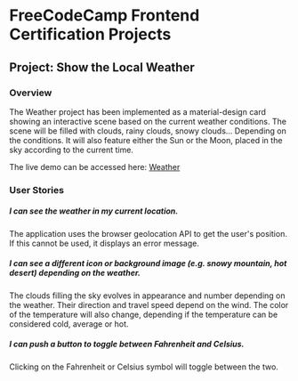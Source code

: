 # FreeCodeCamp Frontend Certification Projects
## Project: Show the Local Weather
### Overview

The Weather project has been implemented as a material-design card showing an interactive scene based on the current weather conditions. The scene will be filled with clouds, rainy clouds, snowy clouds... Depending on the conditions. It will also feature either the Sun or the Moon, placed in the sky according to the current time.

The live demo can be accessed here: [Weather](http://jvdsande.github.io/fcc-projects/fcc/weather)

### User Stories
##### I can see the weather in my current location.
The application uses the browser geolocation API to get the user's position. If this cannot be used, it displays an error message.

##### I can see a different icon or background image (e.g. snowy mountain, hot desert) depending on the weather.
The clouds filling the sky evolves in appearance and number depending on the weather. Their direction and travel speed depend on the wind. The color of the temperature will also change, depending if the temperature can be considered cold, average or hot.

##### I can push a button to toggle between Fahrenheit and Celsius.
Clicking on the Fahrenheit or Celsius symbol will toggle between the two.
